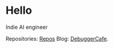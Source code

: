 # Hello



Indie AI engineer

Repositories: [Repos](https://github.com/sovit-123?tab=repositories)
Blog: [DebuggerCafe](https://debuggercafe.com/). 
